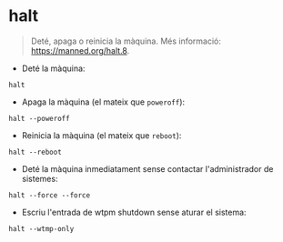 # halt

> Deté, apaga o reinicia la màquina.
> Més informació: <https://manned.org/halt.8>.

- Deté la màquina:

`halt`

- Apaga la màquina (el mateix que `poweroff`):

`halt --poweroff`

- Reinicia la màquina (el mateix que `reboot`):

`halt --reboot`

- Deté la màquina inmediatament sense contactar l'administrador de sistemes:

`halt --force --force`

- Escriu l'entrada de wtpm shutdown sense aturar el sistema:

`halt --wtmp-only`
